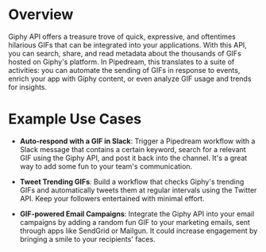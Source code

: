 # Overview

Giphy API offers a treasure trove of quick, expressive, and oftentimes hilarious GIFs that can be integrated into your applications. With this API, you can search, share, and read metadata about the thousands of GIFs hosted on Giphy's platform. In Pipedream, this translates to a suite of activities: you can automate the sending of GIFs in response to events, enrich your app with Giphy content, or even analyze GIF usage and trends for insights.

# Example Use Cases

- **Auto-respond with a GIF in Slack**: Trigger a Pipedream workflow with a Slack message that contains a certain keyword, search for a relevant GIF using the Giphy API, and post it back into the channel. It's a great way to add some fun to your team's communication.

- **Tweet Trending GIFs**: Build a workflow that checks Giphy's trending GIFs and automatically tweets them at regular intervals using the Twitter API. Keep your followers entertained with minimal effort.

- **GIF-powered Email Campaigns**: Integrate the Giphy API into your email campaigns by adding a random fun GIF to your marketing emails, sent through apps like SendGrid or Mailgun. It could increase engagement by bringing a smile to your recipients' faces.
